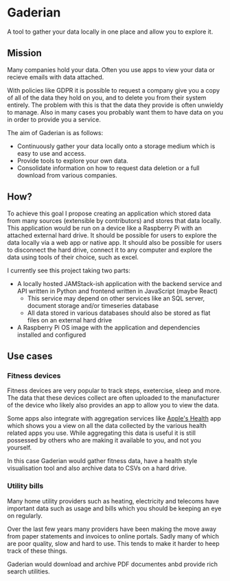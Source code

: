 # Gaderian

A tool to gather your data locally in one place and allow you to explore it.

## Mission

Many companies hold your data. Often you use apps to view your data or recieve emails with data attached.

With policies like GDPR it is possible to request a company give you a copy of all of the data they hold on you, and to delete you from their system entirely. The problem with this is that the data they provide is often unwieldy to manage. Also in many cases you probably want them to have data on you in order to provide you a service. 

The aim of Gaderian is as follows:

- Continuously gather your data locally onto a storage medium which is easy to use and access.
- Provide tools to explore your own data.
- Consolidate information on how to request data deletion or a full download from various companies. 

## How?

To achieve this goal I propose creating an application which stored data from many sources (extensible by contributors) and stores that data locally. This application would be run on a device like a Raspberry Pi with an attached external hard drive. It should be possible for users to explore the data locally via a web app or native app. It should also be possible for users to disconnect the hard drive, connect it to any computer and explore the data using tools of their choice, such as excel.

I currently see this project taking two parts:

- A locally hosted JAMStack-ish application with the backend service and API written in Python and frontend written in JavaScript (maybe React)
  - This service may depend on other services like an SQL server, document storage and/or timeseries database
  - All data stored in various databases should also be stored as flat files on an external hard drive
- A Raspberry Pi OS image with the application and dependencies installed and configured

## Use cases

### Fitness devices

Fitness devices are very popular to track steps, exetercise, sleep and more. The data that these devices collect are often uploaded to the manufacturer of the device who likely also provides an app to allow you to view the data. 

Some apps also integrate with aggregation services like [Apple's Health](https://developer.apple.com/health-fitness/) app which shows you a view on all the data collected by the various health related apps you use. While aggregating this data is useful it is still possessed by others who are making it available to you, and not you yourself.

In this case Gaderian would gather fitness data, have a health style visualisation tool and also archive data to CSVs on a hard drive.

### Utility bills

Many home utility providers such as heating, electricity and telecoms have important data such as usage and bills which you should be keeping an eye on regularly.

Over the last few years many providers have been making the move away from paper statements and invoices to online portals. Sadly many of which are poor quality, slow and hard to use. This tends to make it harder to heep track of these things.

Gaderian would download and archive PDF documentes anbd provide rich search utilities.
